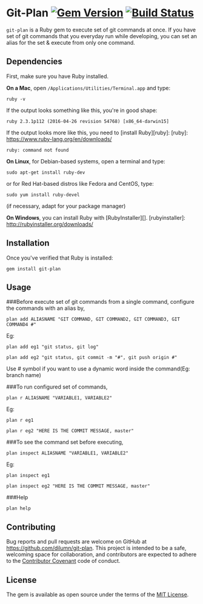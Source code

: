 # Git-Plan [![Gem Version](https://img.shields.io/gem/v/git-plan.svg)][gem] [![Build Status](https://travis-ci.org/dilumn/git-plan.svg?branch=master)](https://travis-ci.org/dilumn/git-plan)

[gem]: https://rubygems.org/gems/git-plan

`git-plan` is a Ruby gem to execute set of git commands at once. If you have set of git commands that you everyday run while developing, you can set an alias for the set & execute from only one command.

## Dependencies
First, make sure you have Ruby installed.

**On a Mac**, open `/Applications/Utilities/Terminal.app` and type:

    ruby -v

If the output looks something like this, you're in good shape:

    ruby 2.3.1p112 (2016-04-26 revision 54768) [x86_64-darwin15]

If the output looks more like this, you need to [install Ruby][ruby]:
[ruby]: https://www.ruby-lang.org/en/downloads/

    ruby: command not found

**On Linux**, for Debian-based systems, open a terminal and type:

    sudo apt-get install ruby-dev

or for Red Hat-based distros like Fedora and CentOS, type:

    sudo yum install ruby-devel

(if necessary, adapt for your package manager)

**On Windows**, you can install Ruby with [RubyInstaller][].
[rubyinstaller]: http://rubyinstaller.org/downloads/

## Installation
Once you've verified that Ruby is installed:

    gem install git-plan

## Usage

###Before execute set of git commands from a single command, configure the commands with an alias by,

    plan add ALIASNAME "GIT COMMAND, GIT COMMAND2, GIT COMMAND3, GIT COMMAND4 #"

Eg:

    plan add eg1 "git status, git log"

    plan add eg2 "git status, git commit -m "#", git push origin #"

Use # symbol if you want to use a dynamic word inside the command(Eg: branch name)


###To run configured set of commands,

    plan r ALIASNAME "VARIABLE1, VARIABLE2"

Eg:

    plan r eg1

    plan r eg2 "HERE IS THE COMMIT MESSAGE, master"


###To see the command set before executing,

    plan inspect ALIASNAME "VARIABLE1, VARIABLE2"

Eg:

    plan inspect eg1

    plan inspect eg2 "HERE IS THE COMMIT MESSAGE, master"

###Help

    plan help


## Contributing

Bug reports and pull requests are welcome on GitHub at https://github.com/dilumn/git-plan. This project is intended to be a safe, welcoming space for collaboration, and contributors are expected to adhere to the [Contributor Covenant](http://contributor-covenant.org) code of conduct.


## License

The gem is available as open source under the terms of the [MIT License](http://opensource.org/licenses/MIT).

